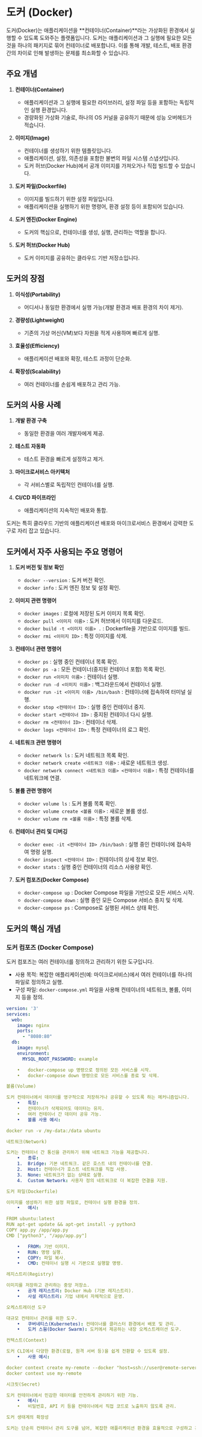 # 도커 (Docker)

도커(Docker)는 애플리케이션을 **컨테이너(Container)**라는 가상화된 환경에서 실행할 수 있도록 도와주는 플랫폼입니다. 도커는 애플리케이션과 그 실행에 필요한 모든 것을 하나의 패키지로 묶어 컨테이너로 배포합니다. 이를 통해 개발, 테스트, 배포 환경 간의 차이로 인해 발생하는 문제를 최소화할 수 있습니다.

## 주요 개념

1. **컨테이너(Container)**
    - 애플리케이션과 그 실행에 필요한 라이브러리, 설정 파일 등을 포함하는 독립적인 실행 환경입니다.
    - 경량화된 가상화 기술로, 하나의 OS 커널을 공유하기 때문에 성능 오버헤드가 적습니다.

2. **이미지(Image)**
    - 컨테이너를 생성하기 위한 템플릿입니다.
    - 애플리케이션, 설정, 의존성을 포함한 불변의 파일 시스템 스냅샷입니다.
    - 도커 허브(Docker Hub)에서 공개 이미지를 가져오거나 직접 빌드할 수 있습니다.

3. **도커 파일(Dockerfile)**
    - 이미지를 빌드하기 위한 설정 파일입니다.
    - 애플리케이션을 실행하기 위한 명령어, 환경 설정 등이 포함되어 있습니다.

4. **도커 엔진(Docker Engine)**
    - 도커의 핵심으로, 컨테이너를 생성, 실행, 관리하는 역할을 합니다.

5. **도커 허브(Docker Hub)**
    - 도커 이미지를 공유하는 클라우드 기반 저장소입니다.

## 도커의 장점

1. **이식성(Portability)**
    - 어디서나 동일한 환경에서 실행 가능(개발 환경과 배포 환경의 차이 제거).

2. **경량성(Lightweight)**
    - 기존의 가상 머신(VM)보다 자원을 적게 사용하며 빠르게 실행.

3. **효율성(Efficiency)**
    - 애플리케이션 배포와 확장, 테스트 과정이 단순화.

4. **확장성(Scalability)**
    - 여러 컨테이너를 손쉽게 배포하고 관리 가능.

## 도커의 사용 사례

1. **개발 환경 구축**
    - 동일한 환경을 여러 개발자에게 제공.

2. **테스트 자동화**
    - 테스트 환경을 빠르게 설정하고 제거.

3. **마이크로서비스 아키텍처**
    - 각 서비스별로 독립적인 컨테이너를 실행.

4. **CI/CD 파이프라인**
    - 애플리케이션의 지속적인 배포와 통합.

도커는 특히 클라우드 기반의 애플리케이션 배포와 마이크로서비스 환경에서 강력한 도구로 자리 잡고 있습니다.

## 도커에서 자주 사용되는 주요 명령어

1. **도커 버전 및 정보 확인**
    - `docker --version` : 도커 버전 확인.
    - `docker info` : 도커 엔진 정보 및 설정 확인.

2. **이미지 관련 명령어**
    - `docker images` : 로컬에 저장된 도커 이미지 목록 확인.
    - `docker pull <이미지 이름>` : 도커 허브에서 이미지를 다운로드.
    - `docker build -t <이미지 이름> .` : Dockerfile을 기반으로 이미지를 빌드.
    - `docker rmi <이미지 ID>` : 특정 이미지를 삭제.

3. **컨테이너 관련 명령어**
    - `docker ps` : 실행 중인 컨테이너 목록 확인.
    - `docker ps -a` : 모든 컨테이너(중지된 컨테이너 포함) 목록 확인.
    - `docker run <이미지 이름>` : 컨테이너 실행.
    - `docker run -d <이미지 이름>` : 백그라운드에서 컨테이너 실행.
    - `docker run -it <이미지 이름> /bin/bash` : 컨테이너에 접속하여 터미널 실행.
    - `docker stop <컨테이너 ID>` : 실행 중인 컨테이너 중지.
    - `docker start <컨테이너 ID>` : 중지된 컨테이너 다시 실행.
    - `docker rm <컨테이너 ID>` : 컨테이너 삭제.
    - `docker logs <컨테이너 ID>` : 특정 컨테이너의 로그 확인.

4. **네트워크 관련 명령어**
    - `docker network ls` : 도커 네트워크 목록 확인.
    - `docker network create <네트워크 이름>` : 새로운 네트워크 생성.
    - `docker network connect <네트워크 이름> <컨테이너 이름>` : 특정 컨테이너를 네트워크에 연결.

5. **볼륨 관련 명령어**
    - `docker volume ls` : 도커 볼륨 목록 확인.
    - `docker volume create <볼륨 이름>` : 새로운 볼륨 생성.
    - `docker volume rm <볼륨 이름>` : 특정 볼륨 삭제.

6. **컨테이너 관리 및 디버깅**
    - `docker exec -it <컨테이너 ID> /bin/bash` : 실행 중인 컨테이너에 접속하여 명령 실행.
    - `docker inspect <컨테이너 ID>` : 컨테이너의 상세 정보 확인.
    - `docker stats` : 실행 중인 컨테이너의 리소스 사용량 확인.

7. **도커 컴포즈(Docker Compose)**
    - `docker-compose up` : Docker Compose 파일을 기반으로 모든 서비스 시작.
    - `docker-compose down` : 실행 중인 모든 Compose 서비스 중지 및 삭제.
    - `docker-compose ps` : Compose로 실행된 서비스 상태 확인.

## 도커의 핵심 개념

### 도커 컴포즈 (Docker Compose)
도커 컴포즈는 여러 컨테이너를 정의하고 관리하기 위한 도구입니다.
- 사용 목적: 복잡한 애플리케이션(예: 마이크로서비스)에서 여러 컨테이너를 하나의 파일로 정의하고 실행.
- 구성 파일: `docker-compose.yml` 파일을 사용해 컨테이너의 네트워크, 볼륨, 이미지 등을 정의.

```yaml
version: '3'
services:
  web:
    image: nginx
    ports:
      - "8080:80"
  db:
    image: mysql
    environment:
      MYSQL_ROOT_PASSWORD: example

	•	docker-compose up 명령으로 정의된 모든 서비스를 시작.
	•	docker-compose down 명령으로 모든 서비스를 종료 및 삭제.

볼륨(Volume)

도커 컨테이너에서 데이터를 영구적으로 저장하거나 공유할 수 있도록 하는 메커니즘입니다.
	•	특징:
	•	컨테이너가 삭제되어도 데이터는 유지.
	•	여러 컨테이너 간 데이터 공유 가능.
	•	볼륨 사용 예시:

docker run -v /my-data:/data ubuntu

네트워크(Network)

도커는 컨테이너 간 통신을 관리하기 위해 네트워크 기능을 제공합니다.
	•	종류:
	1.	Bridge: 기본 네트워크. 같은 호스트 내의 컨테이너를 연결.
	2.	Host: 컨테이너가 호스트 네트워크를 직접 사용.
	3.	None: 네트워크가 없는 상태로 실행.
	4.	Custom Network: 사용자 정의 네트워크로 더 복잡한 연결을 지원.

도커 파일(Dockerfile)

이미지를 생성하기 위한 설정 파일로, 컨테이너 실행 환경을 정의.
	•	예시:

FROM ubuntu:latest
RUN apt-get update && apt-get install -y python3
COPY app.py /app/app.py
CMD ["python3", "/app/app.py"]

	•	FROM: 기반 이미지.
	•	RUN: 명령 실행.
	•	COPY: 파일 복사.
	•	CMD: 컨테이너 실행 시 기본으로 실행할 명령.

레지스트리(Registry)

이미지를 저장하고 관리하는 중앙 저장소.
	•	공개 레지스트리: Docker Hub (기본 레지스트리).
	•	사설 레지스트리: 기업 내에서 자체적으로 운영.

오케스트레이션 도구

대규모 컨테이너 관리를 위한 도구.
	•	쿠버네티스(Kubernetes): 컨테이너를 클러스터 환경에서 배포 및 관리.
	•	도커 스웜(Docker Swarm): 도커에서 제공하는 내장 오케스트레이션 도구.

컨텍스트(Context)

도커 CLI에서 다양한 환경(로컬, 원격 서버 등)을 쉽게 전환할 수 있도록 설정.
	•	사용 예시:

docker context create my-remote --docker "host=ssh://user@remote-server"
docker context use my-remote

시크릿(Secret)

도커 컨테이너에서 민감한 데이터를 안전하게 관리하기 위한 기능.
	•	예시:
	•	비밀번호, API 키 등을 컨테이너에서 직접 코드로 노출하지 않도록 관리.

도커 생태계의 확장성

도커는 단순히 컨테이너 관리 도구를 넘어, 복잡한 애플리케이션 환경을 효율적으로 구성하고 관리할 수 있는 강력한 생태계를 제공합니다. Compose, Network, Volume, Registry 등의 개념을 조합하면 다양한 사용 사례에 대응할 수 있습니다.

